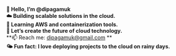 **👋 Hello, I’m @dipagamuk**  
   **☁️ Building scalable solutions in the cloud.**  
   **🌱 Learning AWS and containerization tools.**  
   **🤝 Let’s create the future of cloud technology.**  
   **📫 Reach me: dipagamuk@gmail.com **  
   **🌤️ Fun fact: I love deploying projects to the cloud on rainy days.**  
